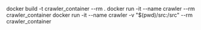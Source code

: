 docker build -t crawler_container --rm .
docker run -it --name crawler --rm crawler_container
docker run -it --name crawler -v "$(pwd)/src:/src" --rm crawler_container
